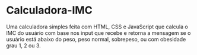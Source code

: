 # Calculadora-IMC

Uma calculadora simples feita com HTML, CSS e JavaScript que calcula o IMC do usuário com base nos input que recebe e retorna a mensagem se o usuário está abaixo do peso, peso normal, sobrepeso, ou com obesidade grau 1, 2 ou 3.
